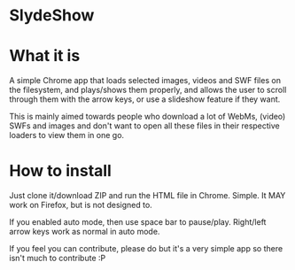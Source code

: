 ****SlydeShow****
================

What it is
================
A simple Chrome app that loads selected images, videos and SWF files on the filesystem, and plays/shows them properly, and allows the user to scroll through them with the arrow keys, or use a slideshow feature if they want.

This is mainly aimed towards people who download a lot of WebMs, (video) SWFs and images and don't want to open all these files in their respective loaders to view them in one go. 

How to install
================
Just clone it/download ZIP and run the HTML file in Chrome. Simple. It MAY work on Firefox, but is not designed to.

If you enabled auto mode, then use space bar to pause/play. Right/left arrow keys work as normal in auto mode.

If you feel you can contribute, please do but it's a very simple app so there isn't much to contribute :P
